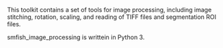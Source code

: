 This toolkit contains a set of tools for image processing, including image stitching, rotation, scaling, and reading of TIFF files and segmentation ROI files.

smfish_image_processing is writtein in Python 3.
